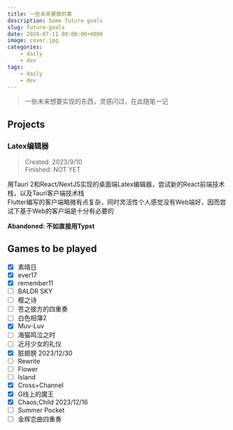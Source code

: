 ```yaml
---
title: 一些未来要做的事
description: Some future goals
slug: future-goals
date: 2024-07-11 00:00:00+0000
image: cover.jpg
categories:
    - daily
    - dev
tags:
    - daily
    - dev
---
```

> 一些未来想要实现的东西，灵感闪过，在此随笔一记
## Projects

### Latex编辑器
> Created: 2023/9/10  
> Finished: NOT YET

用Tauri 2和React/NextJS实现的桌面端Latex编辑器，尝试新的React前端技术栈，以及Tauri客户端技术栈  
Flutter编写的客户端略微有点复杂，同时灵活性个人感觉没有Web端好，因而尝试下基于Web的客户端是十分有必要的

**Abandoned: 不如直接用Typst**

## Games to be played

- [x] 素晴日
- [x] ever17
- [x] remember11
- [ ] BALDR SKY
- [ ] 樱之诗
- [ ] 苍之彼方的四重奏
- [ ] 白色相簿2
- [x] Muv-Luv
- [ ] 海猫鸣泣之时
- [ ] 近月少女的礼仪
- [x] 脏翅膀 2023/12/30
- [ ] Rewrite
- [ ] Flower
- [ ] Island
- [x] Cross+Channel
- [x] G线上的魔王
- [x] Chaos;Child 2023/12/16
- [ ] Summer Pocket
- [ ] 金辉恋曲四重奏
